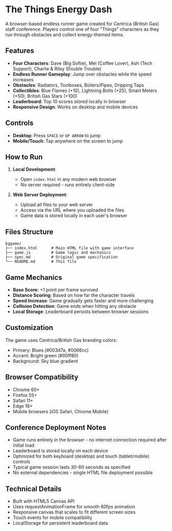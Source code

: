 # The Things Energy Dash

A browser-based endless runner game created for Centrica (British Gas) staff conference. Players control one of four "Things" characters as they run through obstacles and collect energy-themed items.

## Features

- **Four Characters**: Dave (Big Softie), Mel (Coffee Lover), Ash (Tech Support), Charlie & Riley (Double Trouble)
- **Endless Runner Gameplay**: Jump over obstacles while the speed increases
- **Obstacles**: Radiators, Toolboxes, Boilers/Pipes, Dripping Taps
- **Collectibles**: Blue Flames (+10), Lightning Bolts (+25), Smart Meters (+50), British Gas Stars (+100)
- **Leaderboard**: Top 10 scores stored locally in browser
- **Responsive Design**: Works on desktop and mobile devices

## Controls

- **Desktop**: Press `SPACE` or `UP ARROW` to jump
- **Mobile/Touch**: Tap anywhere on the screen to jump

## How to Run

1. **Local Development**:
   - Open `index.html` in any modern web browser
   - No server required - runs entirely client-side

2. **Web Server Deployment**:
   - Upload all files to your web server
   - Access via the URL where you uploaded the files
   - Game data is stored locally in each user's browser

## Files Structure

```
bggame/
├── index.html      # Main HTML file with game interface
├── game.js         # Game logic and mechanics
├── spec.md         # Original game specification
└── README.md       # This file
```

## Game Mechanics

- **Base Score**: +1 point per frame survived
- **Distance Scoring**: Based on how far the character travels
- **Speed Increase**: Game gradually gets faster and more challenging
- **Collision Detection**: Game ends when hitting any obstacle
- **Local Storage**: Leaderboard persists between browser sessions

## Customization

The game uses Centrica/British Gas branding colors:
- Primary: Blues (#003d7a, #0066cc)
- Accent: Bright green (#00ff80)
- Background: Sky blue gradient

## Browser Compatibility

- Chrome 60+
- Firefox 55+
- Safari 11+
- Edge 16+
- Mobile browsers (iOS Safari, Chrome Mobile)

## Conference Deployment Notes

- Game runs entirely in the browser - no internet connection required after initial load
- Leaderboard is stored locally on each device
- Optimized for both keyboard (desktop) and touch (tablet/mobile) controls
- Typical game session lasts 30-60 seconds as specified
- No external dependencies - single HTML file deployment possible

## Technical Details

- Built with HTML5 Canvas API
- Uses requestAnimationFrame for smooth 60fps animation
- Responsive canvas that scales to fit different screen sizes
- Touch events for mobile compatibility
- LocalStorage for persistent leaderboard data
